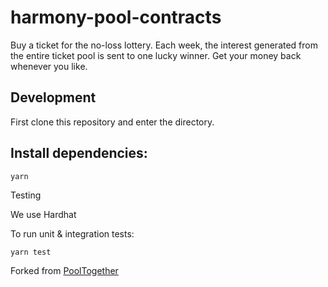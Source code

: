 # harmony-pool-contracts
Buy a ticket for the no-loss lottery. Each week, the interest generated from the entire ticket pool is sent to one lucky winner. Get your money back whenever you like.

## Development
First clone this repository and enter the directory.

## Install dependencies:

```
yarn
```
Testing

We use Hardhat

To run unit & integration tests:
```
yarn test
```

Forked from [PoolTogether](https://github.com/pooltogether/pooltogether-pool-contracts)
